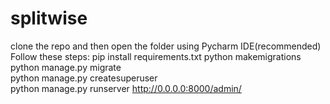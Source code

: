 # splitwise
clone the repo and then open the folder using Pycharm IDE(recommended)
Follow these steps:
pip install requirements.txt
python makemigrations
python manage.py migrate  
python manage.py createsuperuser  
python manage.py runserver
http://0.0.0.0:8000/admin/
